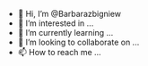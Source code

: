- 👋 Hi, I’m @Barbarazbigniew
- 👀 I’m interested in ...
- 🌱 I’m currently learning ...
- 💞️ I’m looking to collaborate on ...
- 📫 How to reach me ...

<!---
Barbarazbigniew/Barbarazbigniew is a ✨ special ✨ repository because its `README.md` (this file) appears on your GitHub profile.
You can click the Preview link to take a look at your changes.
--->
